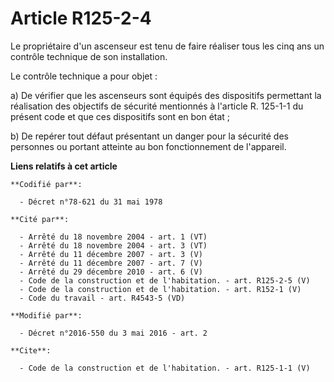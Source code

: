 # Article R125-2-4

Le propriétaire d'un ascenseur est tenu de faire réaliser tous les cinq ans un contrôle technique de son installation. 

Le contrôle technique a pour objet : 

a) De vérifier que les ascenseurs sont équipés des dispositifs permettant la réalisation des objectifs de sécurité mentionnés
à l'article R. 125-1-1 du présent code et que ces dispositifs sont en bon état ; 

b) De repérer tout défaut présentant un danger pour la sécurité des personnes ou portant atteinte au bon fonctionnement de
l'appareil.

**Liens relatifs à cet article**

	**Codifié par**:

	  - Décret n°78-621 du 31 mai 1978

	**Cité par**:

	  - Arrêté du 18 novembre 2004 - art. 1 (VT)
	  - Arrêté du 18 novembre 2004 - art. 3 (VT)
	  - Arrêté du 11 décembre 2007 - art. 3 (V)
	  - Arrêté du 11 décembre 2007 - art. 7 (V)
	  - Arrêté du 29 décembre 2010 - art. 6 (V)
	  - Code de la construction et de l'habitation. - art. R125-2-5 (V)
	  - Code de la construction et de l'habitation. - art. R152-1 (V)
	  - Code du travail - art. R4543-5 (VD)

	**Modifié par**:

	  - Décret n°2016-550 du 3 mai 2016 - art. 2

	**Cite**:

	  - Code de la construction et de l'habitation. - art. R125-1-1 (V)
